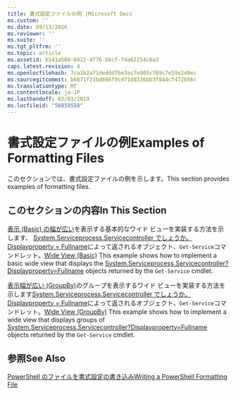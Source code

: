 ```yaml
---
title: 書式設定ファイルの例 |Microsoft Docs
ms.custom: ''
ms.date: 09/13/2016
ms.reviewer: ''
ms.suite: ''
ms.tgt_pltfrm: ''
ms.topic: article
ms.assetid: b141a560-0422-4f76-bbcf-f4a62254c6a3
caps.latest.revision: 4
ms.openlocfilehash: 7ca1b2a71dedddfbe3ac7e905c789c7e59e2d9ec
ms.sourcegitcommit: b6871f21bd666f9cd71dd336bb3f844cf472b56c
ms.translationtype: MT
ms.contentlocale: ja-JP
ms.lasthandoff: 02/03/2019
ms.locfileid: "56859558"
---
```

# <a name="examples-of-formatting-files"></a><span data-ttu-id="dd3c9-102">書式設定ファイルの例</span><span class="sxs-lookup"><span data-stu-id="dd3c9-102">Examples of Formatting Files</span></span>

<span data-ttu-id="dd3c9-103">このセクションでは、書式設定ファイルの例を示します。</span><span class="sxs-lookup"><span data-stu-id="dd3c9-103">This section provides examples of formatting files.</span></span>

## <a name="in-this-section"></a><span data-ttu-id="dd3c9-104">このセクションの内容</span><span class="sxs-lookup"><span data-stu-id="dd3c9-104">In This Section</span></span>

<span data-ttu-id="dd3c9-105">[表示 (Basic) の幅が広い](./wide-view-basic.md)を表示する基本的なワイド ビューを実装する方法を示します、 [System.Serviceprocess.Servicecontroller でしょうか。Displayproperty = Fullname](/dotnet/api/System.ServiceProcess.ServiceController)によって返されるオブジェクト、`Get-Service`コマンドレット。</span><span class="sxs-lookup"><span data-stu-id="dd3c9-105">[Wide View (Basic)](./wide-view-basic.md) This example shows how to implement a basic wide view that displays the [System.Serviceprocess.Servicecontroller?Displayproperty=Fullname](/dotnet/api/System.ServiceProcess.ServiceController) objects returned by the `Get-Service` cmdlet.</span></span>

<span data-ttu-id="dd3c9-106">[表示幅が広い (GroupBy)](./wide-view-groupby.md)のグループを表示するワイド ビューを実装する方法を示します[System.Serviceprocess.Servicecontroller でしょうか。Displayproperty = Fullname](/dotnet/api/System.ServiceProcess.ServiceController)によって返されるオブジェクト、`Get-Service`コマンドレット。</span><span class="sxs-lookup"><span data-stu-id="dd3c9-106">[Wide View (GroupBy)](./wide-view-groupby.md) This example shows how to implement a wide view that displays groups of [System.Serviceprocess.Servicecontroller?Displayproperty=Fullname](/dotnet/api/System.ServiceProcess.ServiceController) objects returned by the `Get-Service` cmdlet.</span></span>

## <a name="see-also"></a><span data-ttu-id="dd3c9-107">参照</span><span class="sxs-lookup"><span data-stu-id="dd3c9-107">See Also</span></span>

[<span data-ttu-id="dd3c9-108">PowerShell のファイルを書式設定の書き込み</span><span class="sxs-lookup"><span data-stu-id="dd3c9-108">Writing a PowerShell Formatting File</span></span>](./writing-a-powershell-formatting-file.md)
